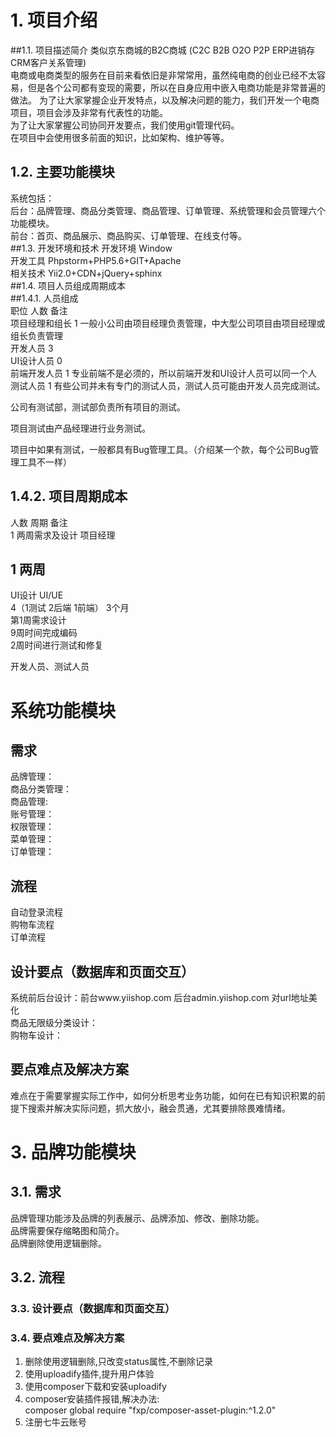 # 1.	项目介绍
##1.1.	项目描述简介
类似京东商城的B2C商城 (C2C B2B O2O P2P ERP进销存 CRM客户关系管理)  
电商或电商类型的服务在目前来看依旧是非常常用，虽然纯电商的创业已经不太容易，但是各个公司都有变现的需要，所以在自身应用中嵌入电商功能是非常普遍的做法。
为了让大家掌握企业开发特点，以及解决问题的能力，我们开发一个电商项目，项目会涉及非常有代表性的功能。  
为了让大家掌握公司协同开发要点，我们使用git管理代码。  
在项目中会使用很多前面的知识，比如架构、维护等等。  
## 1.2.	主要功能模块
系统包括：  
后台：品牌管理、商品分类管理、商品管理、订单管理、系统管理和会员管理六个功能模块。  
前台：首页、商品展示、商品购买、订单管理、在线支付等。  
##1.3.	开发环境和技术
开发环境	Window  
开发工具	Phpstorm+PHP5.6+GIT+Apache  
相关技术	Yii2.0+CDN+jQuery+sphinx  
##1.4.	项目人员组成周期成本  
##1.4.1.	人员组成  
职位	人数	备注  
项目经理和组长	1	一般小公司由项目经理负责管理，中大型公司项目由项目经理或组长负责管理  
开发人员	3	  
UI设计人员	0	
前端开发人员	1	专业前端不是必须的，所以前端开发和UI设计人员可以同一个人  
测试人员	1	有些公司并未有专门的测试人员，测试人员可能由开发人员完成测试。  

公司有测试部，测试部负责所有项目的测试。  

项目测试由产品经理进行业务测试。  

项目中如果有测试，一般都具有Bug管理工具。（介绍某一个款，每个公司Bug管理工具不一样）  
## 1.4.2.	项目周期成本
人数	周期	备注  
1	两周需求及设计	项目经理  


## 1	两周
UI设计	UI/UE  
4（1测试  2后端  1前端）	3个月  
第1周需求设计  
9周时间完成编码  
2周时间进行测试和修复	  

开发人员、测试人员  


#	系统功能模块
## 		需求
品牌管理：  
商品分类管理：  
商品管理:  
账号管理：  
权限管理：  
菜单管理：  
订单管理：  
## 	流程
自动登录流程  
购物车流程  
订单流程  

## 	设计要点（数据库和页面交互）  
系统前后台设计：前台www.yiishop.com 后台admin.yiishop.com 对url地址美化  
商品无限级分类设计：  
购物车设计：  
## 	要点难点及解决方案  
难点在于需要掌握实际工作中，如何分析思考业务功能，如何在已有知识积累的前提下搜索并解决实际问题，抓大放小，融会贯通，尤其要排除畏难情绪。  
# 3.	品牌功能模块  
## 3.1.	需求
品牌管理功能涉及品牌的列表展示、品牌添加、修改、删除功能。  
品牌需要保存缩略图和简介。  
品牌删除使用逻辑删除。  
## 3.2.	流程
### 3.3.	设计要点（数据库和页面交互）
### 3.4.	要点难点及解决方案

1.	删除使用逻辑删除,只改变status属性,不删除记录  
2.	使用uploadify插件,提升用户体验  
3.	使用composer下载和安装uploadify  
4.	composer安装插件报错,解决办法:  
composer global require "fxp/composer-asset-plugin:^1.2.0"  
5.	注册七牛云账号  

